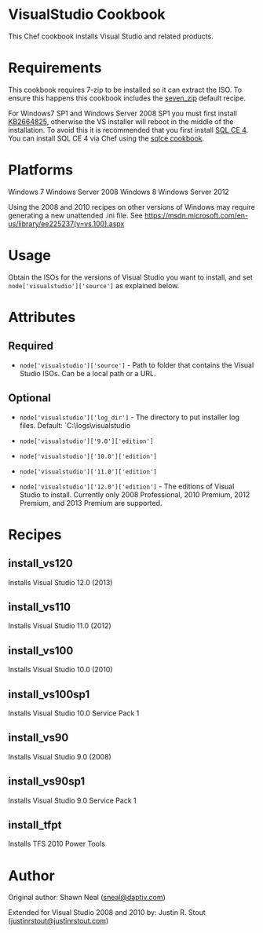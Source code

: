 # VisualStudio Cookbook
This Chef cookbook installs Visual Studio and related products.

# Requirements

This cookbook requires 7-zip to be installed so it can extract the ISO. To ensure this happens this cookbook includes the [seven_zip](https://github.com/daptiv/seven_zip) default recipe.

For Windows7 SP1 and Windows Server 2008 SP1 you must first install [KB2664825](http://support.microsoft.com/kb/2664825), otherwise the VS installer will reboot in the middle of the installation. To avoid this it is recommended that you first install [SQL CE 4](http://www.microsoft.com/en-us/download/details.aspx?id=17876). You can install SQL CE 4 via Chef using the [sqlce cookbook](http://community.opscode.com/cookbooks/sqlce).

# Platforms

Windows 7
Windows Server 2008
Windows 8
Windows Server 2012

Using the 2008 and 2010 recipes on other versions of Windows may require generating a new unattended .ini file. See https://msdn.microsoft.com/en-us/library/ee225237(v=vs.100).aspx

# Usage
Obtain the ISOs for the versions of Visual Studio you want to install, and set `node['visualstudio']['source']` as explained below.

# Attributes

## Required
* `node['visualstudio']['source']` - Path to folder that contains the Visual Studio ISOs. Can be a local path or a URL.

## Optional
* `node['visualstudio']['log_dir']` - The directory to put installer log files. Default: `C:\logs\visualstudio

* `node['visualstudio']['9.0']['edition']`
* `node['visualstudio']['10.0']['edition']` 
* `node['visualstudio']['11.0']['edition']`
* `node['visualstudio']['12.0']['edition']`  - The editions of Visual Studio to install. Currently only 2008 Professional, 2010 Premium, 2012 Premium, and 2013 Premium are supported.

# Recipes

## install_vs120
Installs Visual Studio 12.0 (2013)

## install_vs110
Installs Visual Studio 11.0 (2012)

## install_vs100
Installs Visual Studio 10.0 (2010)

## install_vs100sp1
Installs Visual Studio 10.0 Service Pack 1

## install_vs90
Installs Visual Studio 9.0 (2008)

## install_vs90sp1
Installs Visual Studio 9.0 Service Pack 1

## install_tfpt
Installs TFS 2010 Power Tools

# Author
Original author: Shawn Neal (sneal@daptiv.com)

Extended for Visual Studio 2008 and 2010 by: Justin R. Stout (justinrstout@justinrstout.com)
